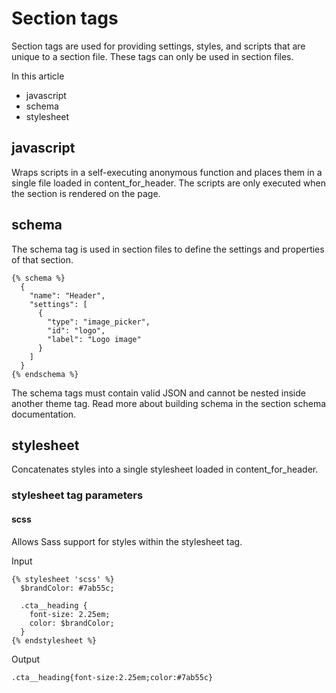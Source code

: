 # Section tags

Section tags are used for providing settings, styles, and scripts that are unique to a section file. These tags can only be used in section files.

In this article
* javascript
* schema
* stylesheet

## javascript
Wraps scripts in a self-executing anonymous function and places them in a single file loaded in content_for_header. The scripts are only executed when the section is rendered on the page.

## schema
The schema tag is used in section files to define the settings and properties of that section.
```
{% schema %}
  {
    "name": "Header",
    "settings": [
      {
        "type": "image_picker",
        "id": "logo",
        "label": "Logo image"
      }
    ]
  }
{% endschema %}
```
The schema tags must contain valid JSON and cannot be nested inside another theme tag. Read more about building schema in the section schema documentation.

## stylesheet
Concatenates styles into a single stylesheet loaded in content_for_header.

### stylesheet tag parameters
#### scss
Allows Sass support for styles within the stylesheet tag.

Input
```
{% stylesheet 'scss' %}
  $brandColor: #7ab55c;

  .cta__heading {
    font-size: 2.25em;
    color: $brandColor;
  }
{% endstylesheet %}
```

Output
```
.cta__heading{font-size:2.25em;color:#7ab55c}
```